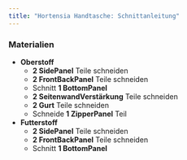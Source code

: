 ```yaml
---
title: "Hortensia Handtasche: Schnittanleitung"
---
```


### Materialien

- **Oberstoff**
  - **2 SidePanel** Teile schneiden
  - **2 FrontBackPanel** Teile schneiden
  - Schnitt **1 BottomPanel**
  - **2 SeitenwandVerstärkung** Teile schneiden
  - **2 Gurt** Teile schneiden
  - Schneide **1 ZipperPanel** Teil
- **Futterstoff**
  - **2 SidePanel** Teile schneiden
  - **2 FrontBackPanel** Teile schneiden
  - Schnitt **1 BottomPanel**
